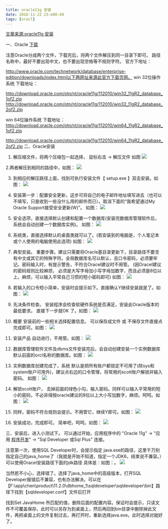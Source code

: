 ```yaml
---
title: oracle11g 安装
date: 2016-11-22 23:e08:49
tags: [oracl]
---
```

[文章来源:oracle11g 安装](http://blog.csdn.net/u011229848/article/details/53293147)


一、Oracle [下载](http://www.2cto.com/soft)

注意Oracle分成两个文件，下载完后，将两个文件解压到同一目录下即可。 路径名称中，最好不要出现中文，也不要出现空格等不规则字符。
官方下地址：

http://www.oracle.com/technetwork/database/enterprise-edition/downloads/index.html以下两网址来源此官方下载页网。
win 32位操作系统 下载地址：
<!--more-->
http://download.oracle.com/otn/nt/oracle11g/112010/win32_11gR2_database_1of2.zip
http://download.oracle.com/otn/nt/oracle11g/112010/win32_11gR2_database_2of2.zip

win 64位操作系统 下载地址：
http://download.oracle.com/otn/nt/oracle11g/112010/win64_11gR2_database_1of2.zip

http://download.oracle.com/otn/nt/oracle11g/112010/win64_11gR2_database_2of2.zip
二、Oracle安装

1. 解压缩文件，将两个压缩包一起选择， 鼠标右击 -> 解压文件 如图
![](http://up.2cto.com/2012/0825/20120825101208135.jpg)

2.两者解压到相同的路径中，如图：
![](http://up.2cto.com/2012/0825/20120825101210488.jpg)

3. 到相应的解压路径上面，找到可执行安装文件【 setup.exe 】双击安装。如图：
![](http://up.2cto.com/2012/0825/20120825101210193.jpg)

4. 安装第一步：配置安全更新，这步可将自己的电子邮件地址填写进去（也可以不填写，只是收到一些没什么用的邮件而已）。取消下面的“我希望通过My Oracle Support接受安全更新(W)”。 如图：
![](http://up.2cto.com/2012/0825/20120825101210212.jpg)

5. 安全选项，直接选择默认创建和配置一个数据库(安装完数据库管理软件后，系统会自动创建一个数据库实例)。 如图：
![](http://up.2cto.com/2012/0825/20120825101211744.jpg)

6. 系统类，直接选择默认的桌面类就可以了。(若安装到的电脑是，个人笔记本或个人使用的电脑使用此选项) 如图：
![](http://up.2cto.com/2012/0825/20120825101211273.jpg)

7. 典型安装。 重要步骤。建议只需要将Oracle基目录更新下，目录路径不要含有中文或其它的特殊字符。全局数据库名可以默认，且口令密码，必须要牢记。密码输入时，有提示警告，不符合Oracel建议时不用管。 (因Oracel建议的密码规则比较麻烦， 必须是大写字母加小写字母加数字，而且必须是8位以上。麻烦，可以输入平常自己习惯的短小密码即可) 如图：
![](http://up.2cto.com/2012/0825/20120825101211874.jpg)

8. 若输入的口令短小简单，安装时会提示如下。直接确认Y继续安装就是了。如图：
![](http://up.2cto.com/2012/0825/20120825101212564.jpg)

9. 先决条件检查。 安装程序会检查软硬件系统是否满足，安装此Oracle版本的最低要求。 直接下一步就OK 了。如图：
![](http://up.2cto.com/2012/0825/20120825101212309.jpg)

10. 概要 安装前的一些相关选择配置信息。 可以保存成文件 或 不保存文件直接点完成即可。如图：
![](http://up.2cto.com/2012/0825/20120825101212595.jpg)

11. 安装产品 自动进行，不用管。如图：
![](http://up.2cto.com/2012/0825/20120825101213216.jpg)

12. 数据库管理软件文件及dbms文件安装完后，会自动创建安装一个实例数据库默认前面的orcl名称的数据库。如图：
![](http://up.2cto.com/2012/0825/20120825101213539.jpg)

13. 实例数据库创建完成了，系统 默认是把所有账户都锁定不可用了(除sys和system账户可用外)，建议点右边的口令管理，将常用的scott账户解锁并输入密码。 如图：
![](http://up.2cto.com/2012/0825/20120825101214600.jpg)

14. 解锁scott账户， 去掉前面的绿色小勾，输入密码。同样可以输入平常用的短小的密码，不必非得按oracle建议的8位以上大小写加数字，麻烦。呵呵。如图：
![](http://up.2cto.com/2012/0825/20120825101214205.jpg)

15. 同样，密码不符合规则会提示。不用管它，继续Y即可。如图：
![](http://up.2cto.com/2012/0825/20120825101215135.jpg)

16. 安装成功，完成即可。 简单吧，呵呵。如图：
![](http://up.2cto.com/2012/0825/20120825101215338.jpg)

三、安装后，进入小测试下。
可以通过开始，应用程序中的 "Oracle 11g" -> "应用 [程序开发](http://www.2cto.com/kf)" -> "Sql Developer 或Sql Plus" 连接。

注意第一次，使用SQL Developer时，会提示指定 java.exe的路径，这里千万别指定自己的java_home了（我就是开始不知道，指定一个JDK6，结束说不兼容。）可以使用Oracel安装路径下面的jdk路径 具体是：如图：。
![](http://up.2cto.com/2012/0825/20120825101215718.jpg)

当然若不小心，选择错了。选择了java_home中的高级版本，打开SQL Developer报错后不兼容，也有办法解决。可以在
【F:\app\chen\product\11.2.0\dbhome_1\sqldeveloper\sqldeveloper\bin】路径下找到【sqldeveloper.conf】文件后打开

找到Set JavaHome 所匹配的值，删除后面的配置内容。保证时会提示，只读文件不可覆盖保存。此时可以另存为到桌面上，然后再回到bin目录中删除掉此文件，再把桌面上的文件复制过去，再打开时，重新选择java.exe。此时选择对就好了。